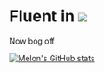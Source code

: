 # Fluent in <img src="https://upload.wikimedia.org/wikipedia/commons/thumb/9/99/Unofficial_JavaScript_logo_2.svg/1200px-Unofficial_JavaScript_logo_2.svg.png">
Now bog off

[![Melon's GitHub stats](https://github-readme-stats.vercel.app/api?username=pwrmln&show_icons=true&theme=tokyonight)](https://github.com/anuraghazra/github-readme-stats)
